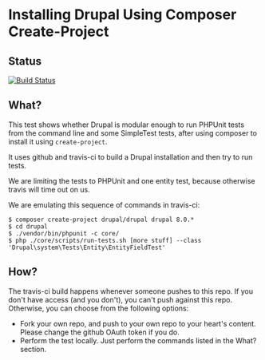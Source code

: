 Installing Drupal Using Composer Create-Project
===

Status
---
[![Build Status](https://travis-ci.org/paul-m/d8-create-project.svg?branch=master)](https://travis-ci.org/paul-m/d8-create-project)

What?
---

This test shows whether Drupal is modular enough to run PHPUnit tests from the command line and some SimpleTest tests, after using composer to install it using `create-project`.

It uses github and travis-ci to build a Drupal installation and then try to run tests.

We are limiting the tests to PHPUnit and one entity test, because otherwise travis will time out on us.

We are emulating this sequence of commands in travis-ci:

    $ composer create-project drupal/drupal drupal 8.0.*
    $ cd drupal
    $ ./vendor/bin/phpunit -c core/
    $ php ./core/scripts/run-tests.sh [more stuff] --class 'Drupal\system\Tests\Entity\EntityFieldTest'

How?
---

The travis-ci build happens whenever someone pushes to this repo. If you don't have access (and you don't), you can't push against this repo. Otherwise, you can choose from the following options:

* Fork your own repo, and push to your own repo to your heart's content. Please change the github OAuth token if you do.
* Perform the test locally. Just perform the commands listed in the What? section.
